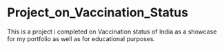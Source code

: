 # Project_on_Vaccination_Status
This is a project i completed on Vaccination status of India as a showcase for my portfolio as well as for educational purposes.
